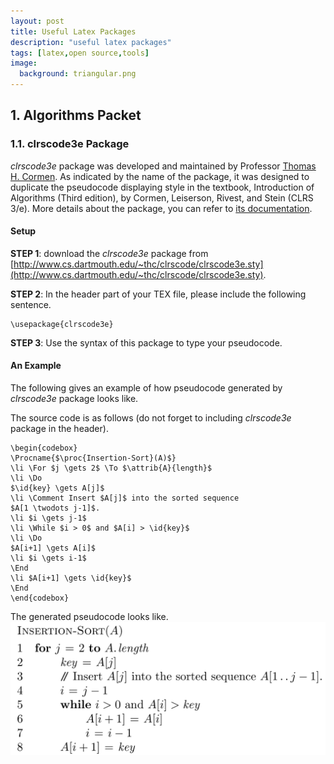 ```yaml
---
layout: post
title: Useful Latex Packages
description: "useful latex packages"
tags: [latex,open source,tools]
image:
  background: triangular.png
---
```


## 1. Algorithms Packet

### 1.1. clrscode3e Package
_clrscode3e_ package was developed and maintained by Professor [Thomas H. Cormen](http://www.cs.dartmouth.edu/~thc/). As indicated by the name of the package, it was designed to duplicate the pseudocode displaying style in the textbook, Introduction of Algorithms (Third edition), by Cormen, Leiserson, Rivest, and Stein (CLRS 3/e). More details about the package, you can refer to [its documentation](http://www.cs.dartmouth.edu/~thc/clrscode/clrscode3e.pdf).

#### Setup
**STEP 1**: download the _clrscode3e_ package from [http://www.cs.dartmouth.edu/~thc/clrscode/clrscode3e.sty](http://www.cs.dartmouth.edu/~thc/clrscode/clrscode3e.sty).

**STEP 2**: In the header part of your TEX file, please include the following sentence.

    \usepackage{clrscode3e}

**STEP 3**: Use the syntax of this package to type your pseudocode. 

#### An Example
The following gives an example of how pseudocode generated by _clrscode3e_ package looks like.

The source code is as follows (do not forget to including _clrscode3e_ package in the header).

~~~
\begin{codebox}
\Procname{$\proc{Insertion-Sort}(A)$}
\li \For $j \gets 2$ \To $\attrib{A}{length}$
\li \Do
$\id{key} \gets A[j]$
\li \Comment Insert $A[j]$ into the sorted sequence
$A[1 \twodots j-1]$.
\li $i \gets j-1$
\li \While $i > 0$ and $A[i] > \id{key}$
\li \Do
$A[i+1] \gets A[i]$
\li $i \gets i-1$
\End
\li $A[i+1] \gets \id{key}$
\End
\end{codebox}
~~~

The generated pseudocode looks like.
![ ](../images/peudocode_clrscode3e.png)

